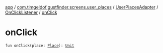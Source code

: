 [app](../../../index.md) / [com.timgeldof.gustfinder.screens.user_places](../../index.md) / [UserPlacesAdapter](../index.md) / [OnClickListener](index.md) / [onClick](./on-click.md)

# onClick

`fun onClick(place: `[`Place`](../../../com.timgeldof.gustfinder.database/-place/index.md)`): `[`Unit`](https://kotlinlang.org/api/latest/jvm/stdlib/kotlin/-unit/index.html)